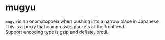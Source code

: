# mugyu
`mugyu` is an onomatopoeia when pushing into a narrow place in Japanese.  
This is a proxy that compresses packets at the front end.  
Support encoding type is gzip and deflate, brotli.